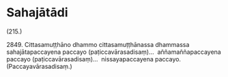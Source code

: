 # Sahajātādi

(215.)

2849\. Cittasamuṭṭhāno dhammo cittasamuṭṭhānassa dhammassa sahajātapaccayena paccayo (paṭiccavārasadisaṃ)…  aññamaññapaccayena paccayo (paṭiccavārasadisaṃ)…  nissayapaccayena paccayo. (Paccayavārasadisaṃ.)
